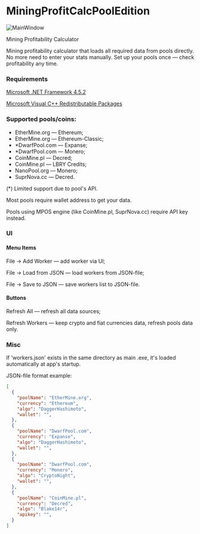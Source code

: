 # MiningProfitCalcPoolEdition

![MainWindow]({{site.baseurl}}//MainWindow.png)

Mining Profitability Calculator

Mining profitability calculator that loads all required data from pools directly.
No more need to enter your stats manually.
Set up your pools once — check profitability any time.

### Requirements

 [Microsoft .NET Framework 4.5.2](https://www.microsoft.com/en-us/download/details.aspx?id=42642)
 
 [Microsoft Visual C++ Redistributable Packages](https://support.microsoft.com/en-us/help/2977003/the-latest-supported-visual-c-downloads)

### Supported pools/coins:

* EtherMine.org — Ethereum;
* EtherMine.org — Ethereum-Classic;
* *DwarfPool.com — Expanse;
* *DwarfPool.com — Monero;
* CoinMine.pl — Decred;
* CoinMine.pl — LBRY Credits;
* NanoPool.org — Monero;
* SuprNova.cc — Decred.

(*) Limited support due to pool's API.

Most pools require wallet address to get your data.

Pools using MPOS engine (like CoinMine.pl, SuprNova.cc) require API key instead.

### UI
#### Menu Items

File -> Add Worker — add worker via UI;

File -> Load from JSON — load workers from JSON-file;

File -> Save to JSON — save workers list to JSON-file.


#### Buttons

Refresh All — refresh all data sources;

Refresh Workers — keep crypto and fiat currencies data, refresh pools data only.

### Misc

If 'workers.json' exists in the same directory as main .exe, it's loaded automatically at app's startup.

JSON-file format example:
```json
[
  {
    "poolName": "EtherMine.org",
    "currency": "Ethereum",
    "algo": "DaggerHashimoto",
    "wallet": "",
  },
  {
    "poolName": "DwarfPool.com",
    "currency": "Expanse",
    "algo": "DaggerHashimoto",
    "wallet": "",
  },
  {
    "poolName": "DwarfPool.com",
    "currency": "Monero",
    "algo": "CryptoNight",
    "wallet": "",
  },
  {
    "poolName": "CoinMine.pl",
    "currency": "Decred",
    "algo": "Blake14r",
    "apikey": "",
  }
]
```
